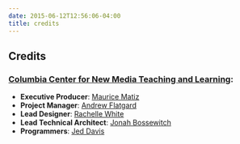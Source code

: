 ```yaml
---
date: 2015-06-12T12:56:06-04:00
title: credits
---
```


<h2>Credits</h2>

<h3><a href="ccnmtl.columbia.edu" target="_blank">Columbia Center for New Media Teaching and Learning</a>:</h3>
<ul>
<li><b>Executive Producer</b>: <a href="http://ccnmtl.columbia.edu/staff/matiz/" target="_blank">Maurice Matiz</a></li>
<li><b>Project Manager</b>: <a href="http://ccnmtl.columbia.edu/staff/flatgard/" target="_blank">Andrew Flatgard</a></li>
<li><b>Lead Designer</b>: <a href="http://ccnmtl.columbia.edu/staff/white/" target="_blank">Rachelle White</a></li>
<li><b>Lead Technical Architect</b>: <a href="http://ccnmtl.columbia.edu/staff/bossewitch/" target="_blank">Jonah Bossewitch</a></li>
<li><b>Programmers</b>: <a href="http://ccnmtl.columbia.edu/staff/davis/" target="_blank">Jed Davis</a></li>
</ul>